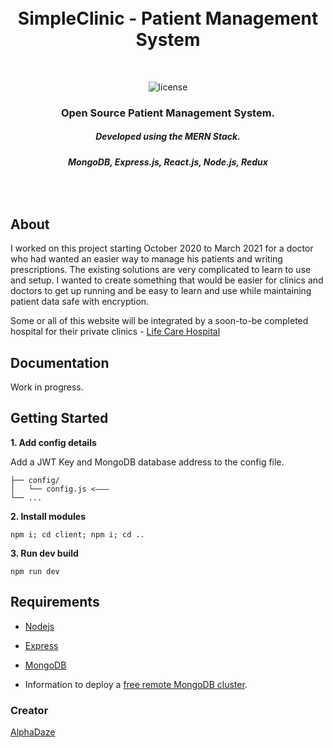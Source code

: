 <br />
<br />

<h1 align="center">
  SimpleClinic - Patient Management System
</h1>

<br />

<p align="center">
  <img alt="license" src="https://img.shields.io/github/license/AlphaDaze/word-search-solver">
</p>

<h3 align="center">
  <b>
      Open Source Patient Management System.
  </b>
</h3>

<h5 align="center">
  <b>
      Developed using the MERN Stack.
  </b>
</h5>
<h6 align="center">
  <b>
      MongoDB, Express.js, React.js, Node.js, Redux
  </b>
</h6>

<br />

## About

I worked on this project starting October 2020 to March 2021 for a doctor who had wanted an easier way to manage his patients and writing prescriptions. The existing solutions are very complicated to learn to use and setup. I wanted to create something that would be easier for clinics and doctors to get up running and be easy to learn and use while maintaining patient data safe with encryption.

Some or all of this website will be integrated by a soon-to-be completed hospital for their private clinics - [Life Care Hospital](https://www.facebook.com/officiallifecare/)

<!-- DOCUMENTATION -->

## Documentation

Work in progress.

## Getting Started

**1. Add config details**

Add a JWT Key and MongoDB database address to the config file.

```
├── config/
│   └── config.js <–––
└── ...
```

**2. Install modules**

```
npm i; cd client; npm i; cd ..
```

**3. Run dev build**

```
npm run dev
```

## Requirements

- [Nodejs](https://nodejs.org/en/download/)
- [Express](https://expressjs.com/en/starter/installing.html)
- [MongoDB](https://www.mongodb.com/docs/manual/installation/)

- Information to deploy a [free remote MongoDB cluster](https://www.mongodb.com/docs/atlas/tutorial/deploy-free-tier-cluster/).

<!-- CONTACT -->

### Creator

[AlphaDaze](https://github.com/AlphaDaze)
